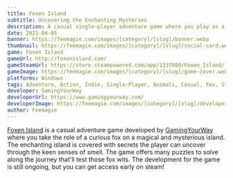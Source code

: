 ```yaml
---
title: Foxen Island
subtitle: Uncovering the Enchanting Mysteries
description: A casual single-player adventure game where you play as a fox! Developed by GamingYourWay,
date: 2021-04-05
banner: https://feemagie.com/images/[category]/[slug]/banner.webp
thumbnail: https://feemagie.com/images/[category]/[slug]/social-card.webp
game: Foxen Island
gameUrl: http://foxenisland.com/
gameSteamUrl: https://store.steampowered.com/app/1337880/Foxen_Island/
gameImage: https://feemagie.com/images/[category]/[slug]/game-cover.webp
platforms: Windows
tags: Adventure, Action, Indie, Single-Player, Animals, Casual, Fox, Story, Puzzle
developer: GamingYourWay
developerUrl: https://www.gamingyourway.com/
developerImage: https://feemagie.com/images/[category]/[slug]/developer.webp
author: Feemagie
---
```


[Foxen Island](http://foxenisland.com/) is a casual adventure game developed by [GamingYourWay](https://www.gamingyourway.com/) where you take the role of a curious fox on a magical and mysterious island. The enchanting island is covered with secrets the player can uncover through the keen senses of smell. The game offers many puzzles to solve along the journey that'll test those fox wits. The development for the game is still ongoing, but you can get access early on steam!